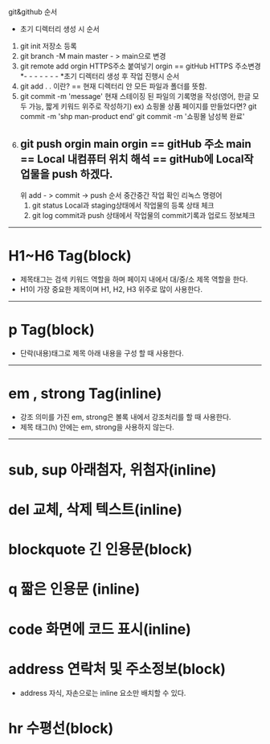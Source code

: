 git&github 순서
* 초기 디렉터리 생성 시 순서
1. git init 저장소 등록
2. git branch -M main
    master - > main으로 변경
3. git remote add orgin HTTPS주소 붙여넣기
    orgin == gitHub HTTPS 주소변경
*- - - - - - -
*초기 디렉터리 생성 후 작업 진행시 순서
1. git add .
    . 이란? == 현재 디렉터리 안 모든 파일과 폴더를 뜻함.
2. git commit -m 'message'
    현재 스테이징 된 파일의 기록명을 작성(영어, 한글 모두 가능, 짧게 키워드 위주로 작성하기)
    ex) 쇼핑몰 상품 페이지를 만들었다면?
    git commit -m 'shp man-product end'
    git commit -m '쇼핑몰 남성복 완료'
3. git push orgin main 
    orgin == gitHub 주소
    main == Local 내컴퓨터 위치
    해석 == gitHub에 Local작업물을 push 하겠다.
    ----------------------------------
    위 add - > commit -> push 순서 중간중간 작업 확인 리녹스 명령어
    1. git status
        Local과 staging상태에서 작업물의 등록 상태 체크
    2. git log
        commit과 push 상태에서 작업물의 commit기록과 업로드 정보체크
------------------------------------------
# H1~H6 Tag(block)
* 제목태그는 검색 키워드 역할을 하며 페이지 내에서 대/중/소 제목 역할을 한다.
* H1이 가장 중요한 제목이며 H1, H2, H3 위주로 많이 사용한다.
--------------------------------------------------------------
# p Tag(block)
* 단락(내용)태그로 제목 아래 내용을 구성 할 때 사용한다.
-----------------------------------------------------------
# em , strong Tag(inline)
* 강조 의미를 가진 em, strong은 볼록 내에서 강조처리를 할 때 사용한다.
* 제목 태그(h) 안에는 em, strong을 사용하지 않는다.
--------------------------------------------------------
# sub, sup 아래첨자, 위첨자(inline)
# del 교체, 삭제 텍스트(inline)
# blockquote 긴 인용문(block)
# q 짧은 인용문 (inline)
# code 화면에 코드 표시(inline)
# address 연락처 및 주소정보(block)
* address 자식, 자손으로는 inline 요소만 배치할 수 있다.
# hr 수평선(block)